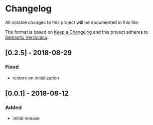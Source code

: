 # Changelog

All notable changes to this project will be documented in this file.

The format is based on [Keep a Changelog](http://keepachangelog.com/en/1.0.0/)
and this project adheres to [Semantic Versioning](http://semver.org/spec/v2.0.0.html).

## [0.2.5] - 2018-08-29
### Fixed
* restore on initialization

## [0.0.1] - 2018-08-12
### Added
* initial release
